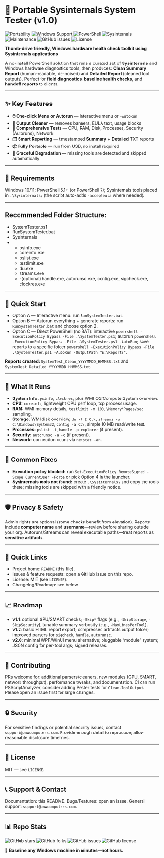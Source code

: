 # 🚀 Portable Sysinternals System Tester (v1.0)

![Portability](https://img.shields.io/badge/Portable-Yes-brightgreen) ![Windows Support](https://img.shields.io/badge/Windows-10%20%7C%2011-blue) ![PowerShell](https://img.shields.io/badge/PowerShell-5.1%2B-blue) ![Sysinternals](https://img.shields.io/badge/Sysinternals-Supported-purple) ![Maintenance](https://img.shields.io/badge/Maintained-Yes-green) ![GitHub issues](https://img.shields.io/github/issues/Pnwcomputers/PortableSysinternalsTester) ![License](https://img.shields.io/github/license/Pnwcomputers/PortableSysinternalsTester)

**Thumb-drive friendly, Windows hardware health check toolkit using Sysinternals applications**

A no-install PowerShell solution that runs a curated set of **Sysinternals** and Windows hardware diagnostics tools, then produces: **Clean Summary Report** (human-readable, de-noised) and **Detailed Report** (cleaned tool outputs). Perfect for **field diagnostics**, **baseline health checks**, and **handoff reports** to clients.

---

## ✨ Key Features

* **🖱️ One-click Menu or Autorun** — interactive menu or `-AutoRun`
* **🧹 Output Cleaner** — removes banners, EULA text, usage blocks
* **🧠 Comprehensive Tests** — CPU, RAM, Disk, Processes, Security (Autoruns), Network
* **🗂️ Smart Reporting** — timestamped **Summary** + **Detailed** TXT reports
* **📦 Fully Portable** — run from USB; no install required
* **🧰 Graceful Degradation** — missing tools are detected and skipped automatically

---

## 🧩 Requirements

Windows 10/11; PowerShell 5.1+ (or PowerShell 7); Sysinternals tools placed in `.\Sysinternals\` (the script auto-adds `-accepteula` where needed).

---

## Recommended Folder Structure:
- SystemTester.ps1
- RunSystemTester.bat
- Sysinternals
-   - psinfo.exe
    - coreinfo.exe
    - pslist.exe
    - testlimit.exe
    - du.exe
    - streams.exe
    -   -(optional) handle.exe, autorunsc.exe, contig.exe, sigcheck.exe, clockres.exe

---

## 🚀 Quick Start

- Option A — Interactive menu: run `RunSystemTester.bat`.
- Option B — Autorun everything + generate reports: run `RunSystemTester.bat` and choose option 2.
- Option C — Direct PowerShell (no BAT): interactive `powershell -ExecutionPolicy Bypass -File .\SystemTester.ps1`; autorun `powershell -ExecutionPolicy Bypass -File .\SystemTester.ps1 -AutoRun`; save reports to a specific folder `powershell -ExecutionPolicy Bypass -File .\SystemTester.ps1 -AutoRun -OutputPath "E:\Reports"`.

**Reports created:** `SystemTest_Clean_YYYYMMDD_HHMMSS.txt` and `SystemTest_Detailed_YYYYMMDD_HHMMSS.txt`.

---

## 🧪 What It Runs

- **System Info:** `psinfo`, `clockres`, plus WMI OS/ComputerSystem overview.
- **CPU:** `coreinfo`, lightweight CPU perf loop, top process usage.
- **RAM:** WMI memory details, `testlimit -m 100`, `\Memory\Pages/sec` sampling.
- **Storage:** WMI disk overview, `du -l 2 C:\`, `streams -s C:\Windows\System32`, `contig -a C:\`, simple 10 MB read/write test.
- **Processes:** `pslist -t`, `handle -p explorer` (if present).
- **Security:** `autorunsc -a -c` (if present).
- **Network:** connection count via `netstat -an`.

---

## 🔧 Common Fixes

- **Execution policy blocked:** run `Set-ExecutionPolicy RemoteSigned -Scope CurrentUser -Force` or pick Option 4 in the launcher.
- **Sysinternals tools not found:** create `.\Sysinternals\` and copy the tools there; missing tools are skipped with a friendly notice.

---

## 🛡️ Privacy & Safety

Admin rights are optional (some checks benefit from elevation). Reports include **computer name** and **username**—review before sharing outside your org. Autoruns/Streams can reveal executable paths—treat reports as **sensitive artifacts**.

---

## 🧭 Quick Links

- Project home: `README` (this file).
- Issues & feature requests: open a GitHub issue on this repo.
- License: MIT (see `LICENSE`).
- Changelog/Roadmap: see below.

---

## 📈 Roadmap

- **v1.1**: optional GPU/SMART checks; `-Skip*` flags (e.g., `-SkipStorage`, `-SkipSecurity`); tunable summary verbosity (e.g., `-MaxLinesPerTool`).
- **v1.2**: basic HTML report export; compressed artifacts output folder; improved parsers for `sigcheck`, `handle`, `autorunsc`.
- **v2.0**: minimal WPF/WinUI menu alternative; pluggable “module” system; JSON config for per-tool args; signed releases.

---

## 🤝 Contributing

PRs welcome for: additional parsers/cleaners, new modules (GPU, SMART, network throughput), performance tweaks, and documentation. CI can run PSScriptAnalyzer; consider adding Pester tests for `Clean-ToolOutput`. Please open an issue first for large changes.

---

## 🔒 Security

For sensitive findings or potential security issues, contact `support@pnwcomputers.com`. Provide enough detail to reproduce; allow reasonable disclosure timelines.

---

## 📄 License

MIT — see `LICENSE`.

---

## 📞 Support & Contact

Documentation: this README.
Bugs/Features: open an issue.
General support: `support@pnwcomputers.com`.

---

## 📊 Repo Stats

![GitHub stars](https://img.shields.io/github/stars/Pnwcomputers/PortableSysinternalsTester) ![GitHub forks](https://img.shields.io/github/forks/Pnwcomputers/PortableSysinternalsTester) ![GitHub issues](https://img.shields.io/github/issues/Pnwcomputers/PortableSysinternalsTester) ![GitHub license](https://img.shields.io/github/license/Pnwcomputers/PortableSysinternalsTester)

**🎯 Baseline any Windows machine in minutes—not hours.**
